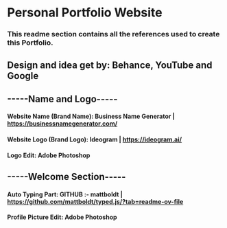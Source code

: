 # Personal Portfolio Website

### This readme section contains all the references used to create this Portfolio.
## Design and idea get by: Behance, YouTube and Google

## -----Name and Logo-----

#### Website Name (Brand Name): Business Name Generator | https://businessnamegenerator.com/
#### Website Logo (Brand Logo): Ideogram | https://ideogram.ai/
#### Logo Edit: Adobe Photoshop

## -----Welcome Section-----

#### Auto Typing Part: GITHUB :- mattboldt | https://github.com/mattboldt/typed.js/?tab=readme-ov-file
#### Profile Picture Edit: Adobe Photoshop
